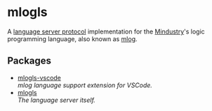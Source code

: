 # mlogls

A [language server protocol](https://microsoft.github.io/language-server-protocol/) implementation
for the [Mindustry](https://github.com/Anuken/Mindustry)'s logic programming language, also known as [mlog](https://mindustrygame.github.io/wiki/logic/0-introduction/).

## Packages

- [mlogls-vscode](https://github.com/JeanJPNM/mlogls/tree/main/packages/mlogls-vscode) \
  _mlog language support extension for VSCode._
- [mlogls](https://github.com/JeanJPNM/mlogls/tree/main/packages/mlogls) \
  _The language server itself._
